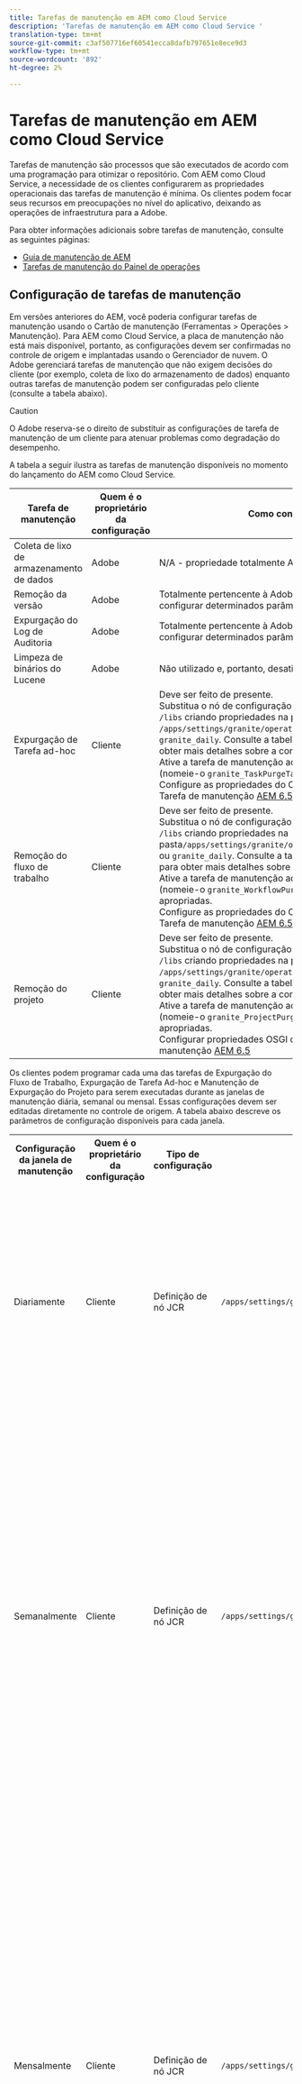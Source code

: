 ```yaml
---
title: Tarefas de manutenção em AEM como Cloud Service
description: 'Tarefas de manutenção em AEM como Cloud Service '
translation-type: tm+mt
source-git-commit: c3af507716ef60541ecca8dafb797651e8ece9d3
workflow-type: tm+mt
source-wordcount: '892'
ht-degree: 2%

---
```



# Tarefas de manutenção em AEM como Cloud Service

Tarefas de manutenção são processos que são executados de acordo com uma programação para otimizar o repositório. Com AEM como Cloud Service, a necessidade de os clientes configurarem as propriedades operacionais das tarefas de manutenção é mínima. Os clientes podem focar seus recursos em preocupações no nível do aplicativo, deixando as operações de infraestrutura para a Adobe.

Para obter informações adicionais sobre tarefas de manutenção, consulte as seguintes páginas:

* [Guia de manutenção de AEM](https://helpx.adobe.com/experience-manager/kb/AEM6-Maintenance-Guide.html)
* [Tarefas de manutenção do Painel de operações](https://helpx.adobe.com/experience-manager/6-5/sites/administering/using/operations-dashboard.html#AutomatedMaintenanceTasks)

## Configuração de tarefas de manutenção

Em versões anteriores do AEM, você poderia configurar tarefas de manutenção usando o Cartão de manutenção (Ferramentas > Operações > Manutenção). Para AEM como Cloud Service, a placa de manutenção não está mais disponível, portanto, as configurações devem ser confirmadas no controle de origem e implantadas usando o Gerenciador de nuvem. O Adobe gerenciará tarefas de manutenção que não exigem decisões do cliente (por exemplo, coleta de lixo do armazenamento de dados) enquanto outras tarefas de manutenção podem ser configuradas pelo cliente (consulte a tabela abaixo).

>[!CAUTION]
>
>O Adobe reserva-se o direito de substituir as configurações de tarefa de manutenção de um cliente para atenuar problemas como degradação do desempenho.

A tabela a seguir ilustra as tarefas de manutenção disponíveis no momento do lançamento do AEM como Cloud Service.

| Tarefa de manutenção | Quem é o proprietário da configuração | Como configurar (opcional) |
|---|---|---|
| Coleta de lixo de armazenamento de dados | Adobe | N/A - propriedade totalmente Adobe |
| Remoção da versão | Adobe | Totalmente pertencente à Adobe, mas no futuro os clientes poderão configurar determinados parâmetros. |
| Expurgação do Log de Auditoria | Adobe | Totalmente pertencente à Adobe, mas no futuro os clientes poderão configurar determinados parâmetros. |
| Limpeza de binários do Lucene | Adobe | Não utilizado e, portanto, desativado pelo Adobe. |
| Expurgação de Tarefa ad-hoc | Cliente | Deve ser feito de presente. <br> Substitua o nó de configuração predefinido da janela Manutenção em `/libs` criando propriedades na pasta `/apps/settings/granite/operations/maintenance/granite_weekly` ou `granite_daily`. Consulte a tabela Janela de manutenção abaixo para obter mais detalhes sobre a configuração. <br> Ative a tarefa de manutenção adicionando outro nó sob o nó acima (nomeie-o `granite_TaskPurgeTask`) com as propriedades apropriadas. <br> Configure as propriedades do OSGI para ver a documentação da Tarefa de manutenção [AEM 6.5](https://helpx.adobe.com/experience-manager/kb/AEM6-Maintenance-Guide.html) |
| Remoção do fluxo de trabalho | Cliente | Deve ser feito de presente. <br> Substitua o nó de configuração predefinido da janela Manutenção em `/libs` criando propriedades na pasta`/apps/settings/granite/operations/maintenance/granite_weekly` ou `granite_daily`. Consulte a tabela Janela de manutenção abaixo para obter mais detalhes sobre a configuração. <br> Ative a tarefa de manutenção adicionando outro nó sob o nó acima (nomeie-o `granite_WorkflowPurgeTask`) com as propriedades apropriadas. <br> Configure as propriedades do OSGI consulte a documentação da Tarefa de manutenção [AEM 6.5](https://helpx.adobe.com/experience-manager/kb/AEM6-Maintenance-Guide.html) |
| Remoção do projeto | Cliente | Deve ser feito de presente. <br> Substitua o nó de configuração predefinido da janela Manutenção em `/libs` criando propriedades na pasta `/apps/settings/granite/operations/maintenance/granite_weekly` ou `granite_daily`. Consulte a tabela Janela de manutenção abaixo para obter mais detalhes sobre a configuração. <br> Ative a tarefa de manutenção adicionando um nó sob o nó acima (nomeie-o `granite_ProjectPurgeTask`) com as propriedades apropriadas. <br> Configurar propriedades OSGI consulte a documentação da Tarefa de manutenção [AEM 6.5](https://helpx.adobe.com/experience-manager/kb/AEM6-Maintenance-Guide.html) |

Os clientes podem programar cada uma das tarefas de Expurgação do Fluxo de Trabalho, Expurgação de Tarefa Ad-hoc e Manutenção de Expurgação do Projeto para serem executadas durante as janelas de manutenção diária, semanal ou mensal. Essas configurações devem ser editadas diretamente no controle de origem. A tabela abaixo descreve os parâmetros de configuração disponíveis para cada janela.

<table>
  <tr>
    <th>Configuração da janela de manutenção</th>
    <th>Quem é o proprietário da configuração</th>
    <th>Tipo de configuração</th>
    <th>Local</th>
    <th>Exemplo</th>
    <th>Parâmetros</th>
  </tr>
  <tr>
    <td>Diariamente</td>
    <td>Cliente</td>
    <td>Definição de nó JCR</td>
    <td><code>/apps/settings/granite/operations/maintenance/granite_daily </code></td>
    <td>Consulte a amostra de código 1 abaixo</td>
   <td>
    <ul>
    <li><strong>windowSchedule</strong> = diário (este valor não deve ser alterado)</li>
    <li><strong>windowStartTime</strong> = HH:MM usando como relógio de 24 horas. Define quando as Tarefas de Manutenção associadas à Janela de Manutenção Diária devem começar a ser executadas.</li>
    <li><strong>windowEndTime</strong> = HH:MM usando como relógio de 24 horas. Define quando as Tarefas de Manutenção associadas à Janela de Manutenção Diária devem parar de ser executadas se ainda não tiverem sido concluídas.</li>
    </ul> </td> 
  </tr>
  <tr>
    <td>Semanalmente</td>
    <td>Cliente</td>
    <td>Definição de nó JCR</td>
    <td><code>/apps/settings/granite/operations/maintenance/granite_weekly</code></td>
    <td>Consulte o código exemplo 2 abaixo</td>
     <td>
    <ul>
    <li><strong>windowSchedule</strong> = semanal (este valor não deve ser alterado)</li>
    <li><strong>windowStartTime</strong> = HH:MM usando como relógio de 24 horas. Define quando as Tarefas de manutenção associadas à Janela de manutenção semanal devem começar a ser executadas.</li>
    <li><strong>windowEndTime</strong> = HH:MM usando como relógio de 24 horas. Define quando as Tarefas de Manutenção associadas à Janela de Manutenção Semanal devem parar de ser executadas se ainda não tiverem sido concluídas.</li>
    <li><strong>windowScheduleWeekdays = Matriz de 2 valores de 1 a 7. por exemplo, [5,5].</strong> O primeiro valor da matriz é o dia de start quando a tarefa é programada e o segundo valor é o dia de término quando a tarefa seria interrompida. A hora exata do start e do fim é regida por windowStartTime e windowEndTime, respectivamente.</li>
    </ul> </td> 
  </tr>
  <tr>
    <td>Mensalmente</td>
    <td>Cliente</td>
    <td>Definição de nó JCR</td>
    <td><code>/apps/settings/granite/operations/maintenance/granite_monthly</code></td>
    <td>Consulte o código exemplo 3 abaixo</td>
     <td>
    <ul>
    <li><strong>windowSchedule</strong> = diário (este valor não deve ser alterado)</li>
    <li><strong>windowStartTime</strong> = HH:MM usando como relógio de 24 horas. Define quando as Tarefas de manutenção associadas à Janela de manutenção mensal devem começar a ser executadas.</li>
    <li><strong>windowEndTime</strong> = HH:MM usando como relógio de 24 horas. Define quando as Tarefas de Manutenção associadas à Janela de Manutenção Mensal devem parar de ser executadas se ainda não tiverem sido concluídas.</li>
    <li><strong>windowScheduleWeekdays = Matriz de 2 valores de 1 a 7. por exemplo, [5,5].</strong> O primeiro valor da matriz é o dia de start quando a tarefa é programada e o segundo valor é o dia de término quando a tarefa seria interrompida. A hora exata do start e do fim é regida por windowStartTime e windowEndTime, respectivamente.</li>
    <li><strong>windowFirstLastStartDay - 0/1</strong> 0 para agendar na primeira semana do mês ou 1 para agendar na última semana do mês. A ausência de um valor programaria efetivamente jobs todos os dias, conforme governado por windowScheduleWeekdays a cada mês.</li>
    </ul> </td> 
  </tr>
</table>

Amostra de código 1

```xml
<?xml version="1.0" encoding="UTF-8"?>
<jcr:root xmlns:sling="http://sling.apache.org/jcr/sling/1.0" 
  xmlns:jcr="http://www.jcp.org/jcr/1.0" 
  jcr:primaryType="sling:Folder"
  sling:configCollectionInherit="true"
  sling:configPropertyInherit="true"
  windowSchedule="daily"
  windowStartTime="03:00"
  windowEndTime="05:00"
 />
```

Amostra de código 2

```xml
<?xml version="1.0" encoding="UTF-8"?>
<jcr:root xmlns:sling="http://sling.apache.org/jcr/sling/1.0" 
   xmlns:jcr="http://www.jcp.org/jcr/1.0"
   jcr:primaryType="sling:Folder"
   sling:configCollectionInherit="true"
   sling:configPropertyInherit="true"
   windowEndTime="15:30"
   windowSchedule="weekly"
   windowScheduleWeekdays="[5,5]"
   windowStartTime="14:30"/>
```

Amostra de código 3

```xml
<?xml version="1.0" encoding="UTF-8"?>
<jcr:root xmlns:sling="http://sling.apache.org/jcr/sling/1.0" 
   xmlns:jcr="http://www.jcp.org/jcr/1.0"
   jcr:primaryType="sling:Folder"
   sling:configCollectionInherit="true"
   sling:configPropertyInherit="true"
   windowEndTime="15:30"
   windowSchedule="monthly"
   windowFirstLastStartDay=0
   windowScheduleWeekdays="[5,5]"
   windowStartTime="14:30"/>
```
